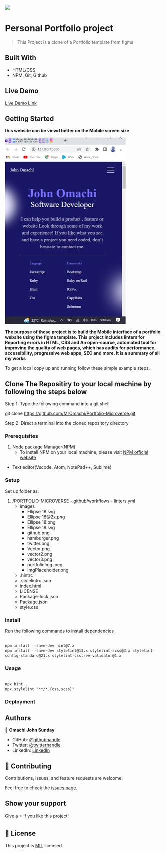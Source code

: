 ![](https://img.shields.io/badge/Microverse-blueviolet)

# Personal Portfolio project

> This Project is a clone of a Portfolio template from figma

## Built With

- HTML/CSS
- NPM, Git, Github

## Live Demo

[Live Demo Link](https://mromachi.github.io/Portfolio-Microverse/)

## Getting Started

**this website can be viewd better on the Mobile screen size**

![image](./images/portfolioImg.jpeg)

**The purpose of these project is to build the Mobile interface of a portfolio website using the figma template. This project includes linters for Reporting errors in HTML, CSS and An open-source, automated tool for improving the quality of web pages, which has audits for performance, accessibility, progressive web apps, SEO and more. It is a summary of all my works**

To get a local copy up and running follow these simple example steps.

## Clone The Repositiry to your local machine by following the steps below

Step 1: Type the following command into a git shell

git clone https://github.com/MrOmachi/Portfolio-Microverse.git

Step 2: Direct a terminal into the cloned repository directory

### Prerequisites

1. Node package Manager(NPM)
   - To install NPM on your local machine, please visit [ NPM official website](https://nodejs.org/en/download/)

- Text editor(Vscode, Atom, NotePad++, Sublime)

### Setup

Set up folder as:

1. /PORTFOLIO-MICROVERSE -.github/workflows - linters.yml
   - images
     - Ellipse 18.svg
     - Ellipse 18@2x.png
     - Ellipse 18.png
     - Ellipse 18.svg
     - github.png
     - hamburger.png
     - twitter.png
     - Vector.png
     - vector2.png
     - vector3.png
     - portfolioImg.jpeg
     - ImgPlaceholder.png
   - .hintrc
   - .stylelintrc.json
   - index.html
   - LICENSE
   - Package-lock.json
   - Package.json
   - style.css

### Install

Run the following commands to install dependencies

```

npm install --save-dev hint@7.x
npm install --save-dev stylelint@13.x stylelint-scss@3.x stylelint-config-standard@21.x stylelint-csstree-validator@1.x

```

### Usage

```

npx hint .
npx stylelint "**/*.{css,scss}"

```

### Deployment

## Authors

👤 **Omachi John Sunday**

- GitHub: [@githubhandle](https://github.com/MrOmachi)
- Twitter: [@twitterhandle](https://twitter.com/Mr_Omachi)
- LinkedIn: [LinkedIn](https://www.linkedin.com/mwlite/in/john-omachi-00446210b)

## 🤝 Contributing

Contributions, issues, and feature requests are welcome!

Feel free to check the [issues page](../../issues/).

## Show your support

Give a ⭐️ if you like this project!

## 📝 License

This project is [MIT](./MIT.md) licensed.
